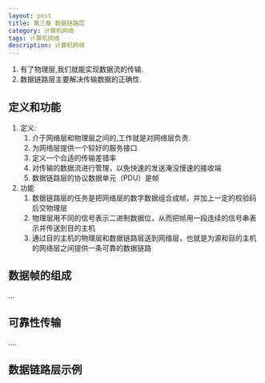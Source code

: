```yaml
---
layout: post
title: 第三章 数据链路层
category: 计算机网络
tags: 计算机网络
description: 计算机网络
---
```


1. 有了物理层,我们就能实现数据流的传输.
2. 数据链路层主要解决传输数据的正确性.

## 定义和功能
1. 定义:
    1. 介于网络层和物理层之间的,工作就是对网络层负责.
    2. 为网络层提供一个较好的服务接口
    3. 定义一个合适的传输差错率
    4. 对传输的数据流进行管理，以免快速的发送淹没慢速的接收端
    5. 数据链路层的协议数据单元（PDU）是帧
2. 功能
    1. 数据链路层的任务是把网络层的数字数据组合成帧，并加上一定的校验码后交物理层
    2. 物理层用不同的信号表示二进制数据位，从而把帧用一段连续的信号串表示并传送到目的主机
    3. 通过目的主机的物理层和数据链路层送到网络层，也就是为源和目的主机的网络层之间提供一条可靠的数据链路

## 数据帧的组成
...
## 可靠性传输
....
## 数据链路层示例

